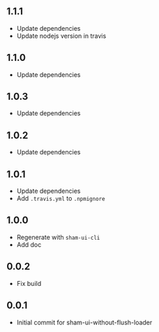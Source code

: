 ## 1.1.1
* Update dependencies
* Update nodejs version in travis

## 1.1.0
* Update dependencies

## 1.0.3
* Update dependencies

## 1.0.2
* Update dependencies

## 1.0.1
* Update dependencies
* Add `.travis.yml` to `.npmignore`

## 1.0.0
* Regenerate with `sham-ui-cli`
* Add doc

## 0.0.2
* Fix build

## 0.0.1 
* Initial commit for sham-ui-without-flush-loader
